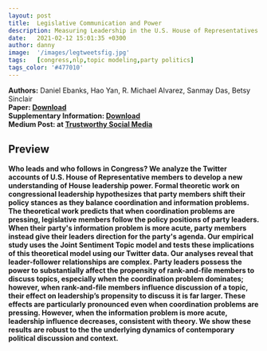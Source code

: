 ```yaml
---
layout: post
title:  Legislative Communication and Power
description: Measuring Leadership in the U.S. House of Representatives from Social Media Data
date:   2021-02-12 15:01:35 +0300
author: danny
image:  '/images/legtweetsfig.jpg'
tags:   [congress,nlp,topic modeling,party politics]
tags_color: '#477010'
---
```


<b>Authors:</b> Daniel Ebanks, Hao Yan, R. Michael Alvarez, Sanmay Das, Betsy Sinclair <br>
<b>Paper:</r> <a href="/files/Legislative_Tweets.pdf"> Download</a><br>
<b>Supplementary Information:</b> <a href="/files/SILegTweets.pdf"> Download</a><br>
<b>Medium Post:</r> at <a href="https://medium.com/trustworthy-social-media/following-the-leader-congressional-communication-on-social-media-b479675aac4f"> Trustworthy Social Media</a>

## Preview

Who leads and who follows in Congress?  We analyze the Twitter accounts of U.S. House of Representative members to develop a new understanding of House leadership power. Formal theoretic work on congressional leadership hypothesizes that party members shift their policy stances as they balance coordination and information problems. The theoretical work predicts that when coordination problems are pressing, legislative members follow the policy positions of party leaders. When their party's information problem is more acute, party members instead give their leaders direction for the party's agenda. Our empirical study uses the Joint Sentiment Topic model and tests these implications of this theoretical model using our Twitter data. Our analyses reveal that leader-follower relationships are complex. Party leaders possess the power to substantially affect the propensity of rank-and-file members to discuss topics, especially when the coordination problem dominates; however, when rank-and-file members influence discussion of a topic, their effect on leadership’s propensity to discuss it is far larger. These effects are particularly pronounced even when coordination problems are pressing. However, when the information problem is more acute, leadership influence decreases, consistent with theory. We show these results are robust to the the underlying dynamics of contemporary political discussion and context. 
